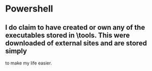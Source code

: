 # Powershell

## I do claim to have created or own any of the executables stored in \tools. This were downloaded of external sites and are stored simply
to make my life easier. 
